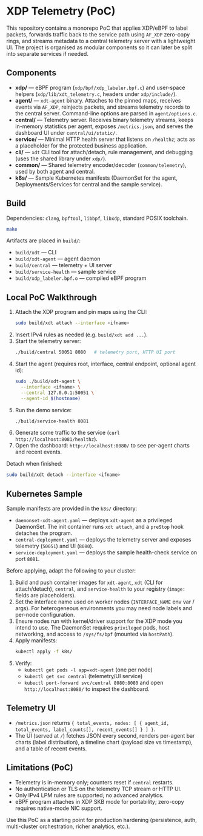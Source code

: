 # XDP Telemetry (PoC)

This repository contains a monorepo PoC that applies XDP/eBPF to label packets, forwards traffic back to the service path using `AF_XDP` zero-copy rings, and streams metadata to a central telemetry server with a lightweight UI. The project is organised as modular components so it can later be split into separate services if needed.

## Components

- **xdp/** — eBPF program (`xdp/bpf/xdp_labeler.bpf.c`) and user-space helpers (`xdp/lib/xdt_telemetry.c`, headers under `xdp/include/`).
- **agent/** — `xdt-agent` binary. Attaches to the pinned maps, receives events via `AF_XDP`, reinjects packets, and streams telemetry records to the central server. Command-line options are parsed in `agent/options.c`.
- **central/** — Telemetry server. Receives binary telemetry streams, keeps in-memory statistics per agent, exposes `/metrics.json`, and serves the dashboard UI under `central/ui/static/`.
- **service/** — Minimal HTTP health server that listens on `/healthz`; acts as a placeholder for the protected business application.
- **cli/** — `xdt` CLI tool for attach/detach, rule management, and debugging (uses the shared library under `xdp/`).
- **common/** — Shared telemetry encoder/decoder (`common/telemetry`), used by both agent and central.
- **k8s/** — Sample Kubernetes manifests (DaemonSet for the agent, Deployments/Services for central and the sample service).

## Build

Dependencies: `clang`, `bpftool`, `libbpf`, `libxdp`, standard POSIX toolchain.

```bash
make
```

Artifacts are placed in `build/`:

- `build/xdt` — CLI
- `build/xdt-agent` — agent daemon
- `build/central` — telemetry + UI server
- `build/service-health` — sample service
- `build/xdp_labeler.bpf.o` — compiled eBPF program

## Local PoC Walkthrough

1. Attach the XDP program and pin maps using the CLI:
   ```bash
   sudo build/xdt attach --interface <ifname>
   ```
2. Insert IPv4 rules as needed (e.g. `build/xdt add ...`).
3. Start the telemetry server:
   ```bash
   ./build/central 50051 8080   # telemetry port, HTTP UI port
   ```
4. Start the agent (requires root, interface, central endpoint, optional agent id):
   ```bash
   sudo ./build/xdt-agent \
     --interface <ifname> \
     --central 127.0.0.1:50051 \
     --agent-id $(hostname)
   ```
5. Run the demo service:
   ```bash
   ./build/service-health 8081
   ```
6. Generate some traffic to the service (`curl http://localhost:8081/healthz`).
7. Open the dashboard: `http://localhost:8080/` to see per-agent charts and recent events.

Detach when finished:
```bash
sudo build/xdt detach --interface <ifname>
```

## Kubernetes Sample

Sample manifests are provided in the `k8s/` directory:

- `daemonset-xdt-agent.yaml` — deploys `xdt-agent` as a privileged DaemonSet. The init container runs `xdt attach`, and a `preStop` hook detaches the program.
- `central-deployment.yaml` — deploys the telemetry server and exposes telemetry (`50051`) and UI (`8080`).
- `service-deployment.yaml` — deploys the sample health-check service on port `8081`.

Before applying, adapt the following to your cluster:

1. Build and push container images for `xdt-agent`, `xdt` (CLI for attach/detach), `central`, and `service-health` to your registry (`image:` fields are placeholders).
2. Set the interface name used on worker nodes (`INTERFACE_NAME` env var / args). For heterogeneous environments you may need node labels and per-node configuration.
3. Ensure nodes run with kernel/driver support for the XDP mode you intend to use. The DaemonSet requires `privileged` pods, host networking, and access to `/sys/fs/bpf` (mounted via `hostPath`).
4. Apply manifests:
   ```bash
   kubectl apply -f k8s/
   ```
5. Verify:
   - `kubectl get pods -l app=xdt-agent` (one per node)
   - `kubectl get svc central` (telemetry/UI service)
   - `kubectl port-forward svc/central 8080:8080` and open `http://localhost:8080/` to inspect the dashboard.

## Telemetry UI

- `/metrics.json` returns `{ total_events, nodes: [ { agent_id, total_events, label_counts[], recent_events[] } ] }`.
- The UI (served at `/`) fetches JSON every second, renders per-agent bar charts (label distribution), a timeline chart (payload size vs timestamp), and a table of recent events.

## Limitations (PoC)

- Telemetry is in-memory only; counters reset if `central` restarts.
- No authentication or TLS on the telemetry TCP stream or HTTP UI.
- Only IPv4 LPM rules are supported; no advanced analytics.
- eBPF program attaches in XDP SKB mode for portability; zero-copy requires native-mode NIC support.

Use this PoC as a starting point for production hardening (persistence, auth, multi-cluster orchestration, richer analytics, etc.).
